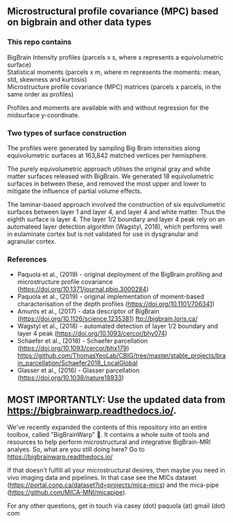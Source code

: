 ## Microstructural profile covariance (MPC) based on bigbrain and other data types

### This repo contains 

BigBrain Intensity profiles (parcels x s, where s represents a equivolumetric surface)   
Statistical moments (parcels x m, where m represents the moments: mean, std, skewness and kurtosis)  
Microstructure profile covariance (MPC) matrices (parcels x parcels, in the same order as profiles)

Profiles and moments are available with and without regression for the midsurface y-coordinate. 

### Two types of surface construction

The profiles were generated by sampling Big Brain intensities along equivolumetric surfaces at 163,842 matched vertices per hemisphere.

The purely equivolumetric approach utilises the original gray and white matter surfaces released with BigBrain. We generated 18 equivolumetric surfaces in between these, and removed the most upper and lower to mitigate the influence of partial volume effects. 

The laminar-based approach involved the construction of six equivolumetric surfaces between layer 1 and layer 4, and layer 4 and white matter. Thus the eighth surface is layer 4.  The layer 1/2 boundary and layer 4 peak rely on an automateed layer detection algorithm (Wagstyl, 2018), which performs well in eulaminate cortex but is not validated for use in dysgranular and agranular cortex.  

### References

* Paquola et al., (2019) - original deployment of the BigBrain profiling and microstructure profile covariance (https://doi.org/10.1371/journal.pbio.3000284)
* Paquola et al., (2019) - original implementation of moment-based characterisation of the depth profiles (https://doi.org/10.1101/706341)
* Amunts et al., (2017) - data descriptor of BigBrain (https://doi.org/10.1126/science.1235381)
ftp://bigbrain.loris.ca/
* Wagstyl et al., (2018) - automated detection of layer 1/2 boundary and layer 4 peak (https://doi.org/10.1093/cercor/bhy074)
* Schaefer et al., (2018) - Schaefer parcellation (https://doi.org/10.1093/cercor/bhx179)
https://github.com/ThomasYeoLab/CBIG/tree/master/stable_projects/brain_parcellation/Schaefer2018_LocalGlobal
* Glasser et al., (2016) - Glasser parcellation (https://doi.org/10.1038/nature18933)

## MOST IMPORTANTLY: Use the updated data from https://bigbrainwarp.readthedocs.io/.
We've recently expanded the contents of this repository into an entire toolbox, called "BigBrainWarp" 🎉. It contains a whole suite of tools and resources to help perform microstructural and integrative BigBrain-MRI analyes. So, what are you still doing here? Go to https://bigbrainwarp.readthedocs.io/

If that doesn't fulfill all your microstructural desires, then maybe you need in vivo imaging data and pipelines. In that case see the MICs dataset (https://portal.conp.ca/dataset?id=projects/mica-mics) and the mica-pipe (https://github.com/MICA-MNI/micapipe).

For any other questions, get in touch via casey (dot) paquola (at) gmail (dot) com




